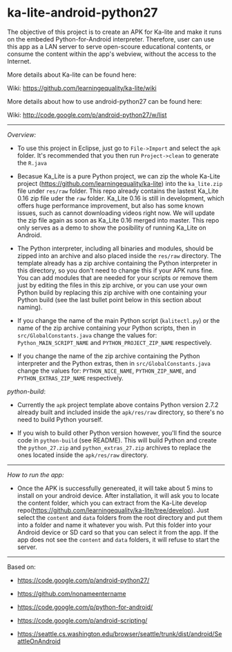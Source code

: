 ka-lite-android-python27
================

The objective of this project is to create an APK for Ka-lite and make it runs on the embeded Python-for-Android interpreter. Therefore, user can use this app as a LAN server to serve open-scoure educational contents, or consume the content within the app's webview, without the access to the Internet.

More details about Ka-lite can be found here:

Wiki: https://github.com/learningequality/ka-lite/wiki

More details about how to use android-python27 can be found here:

Wiki: http://code.google.com/p/android-python27/w/list

----
*Overview:* 

  * To use this project in Eclipse, just go to `File->Import` and select the `apk` folder. It's recommended that you then run `Project->clean` to generate the `R.java`

  * Becasue Ka_Lite is a pure Python project, we can zip the whole Ka-Lite project (https://github.com/learningequality/ka-lite) into the `ka_lite.zip` file under `res/raw` folder. This repo already contains the lastest Ka_Lite 0.16 zip file uder the `raw` folder. Ka_Lite 0.16 is still in development, which offers huge performance improvement, but also has some known issues, such as cannot downloading videos right now. We will update the zip file again as soon as Ka_Lite 0.16 merged into master. This repo only serves as a demo to show the posibility of running Ka_Lite on Android.

  * The Python interpreter, including all binaries and modules, should be zipped into an archive and also placed inside the `res/raw` directory. The template already has a zip archive containing the Python interpreter in this directory, so you don't need to change this if your APK runs fine. You can add modules that are needed for your scripts or remove them just by editing the files in this zip archive, or you can use your own Python build by replacing this zip archive with one containing your Python build (see the last bullet point below in this section about naming).

  * If you change the name of the main Python script (`kalitectl.py`) or the name of the zip archive containing your Python scripts, then in `src/GlobalConstants.java` change the values for: `Python_MAIN_SCRIPT_NAME` and `PYTHON_PROJECT_ZIP_NAME` respectively.

  * If you change the name of the zip archive containing the Python interpreter and the Python extras, then in `src/GlobalConstants.java` change the values for: `PYTHON_NICE_NAME`, `PYTHON_ZIP_NAME`, and `PYTHON_EXTRAS_ZIP_NAME` respectively.

*python-build*: 

  * Currently the `apk` project template above contains Python version 2.7.2 already built and included inside the `apk/res/raw` directory, so there's no need to build Python yourself. 

  * If you wish to build other Python version however, you'll find the source code in `python-build` (see README). This will build Python and create the `python_27.zip` and `python_extras_27.zip` archives to replace the ones located inside the `apk/res/raw` directory.

----
*How to run the app:* 

  * Once the APK is successfully genereated, it will take about 5 mins to install on your android device. After installation, it will ask you to locate the content folder, which you can extract from the Ka-Lite develop repo(https://github.com/learningequality/ka-lite/tree/develop). Just select the `content` and `data` folders from the root directory and put them into a folder and name it whatever you wish. Put this folder into your Android device or SD card so that you can select it from the app. If the app does not see the `content` and `data` folders, it will refuse to start the server.

----

Based on:

- https://code.google.com/p/android-python27/

- https://github.com/nonameentername

- https://code.google.com/p/python-for-android/

- https://code.google.com/p/android-scripting/

- https://seattle.cs.washington.edu/browser/seattle/trunk/dist/android/SeattleOnAndroid
